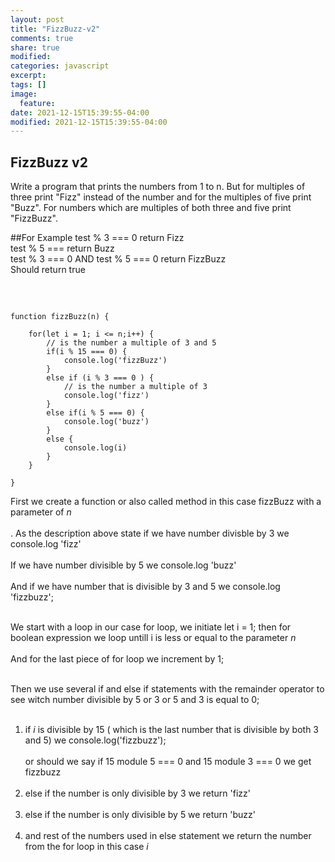 ```yaml
---
layout: post
title: "FizzBuzz-v2"
comments: true
share: true
modified:
categories: javascript
excerpt:
tags: []
image:
  feature:
date: 2021-12-15T15:39:55-04:00
modified: 2021-12-15T15:39:55-04:00
---
```


## FizzBuzz v2

Write a program that prints the numbers from 1 to n. But for multiples of three print "Fizz" instead of the number and for the multiples of five print "Buzz". For numbers which are multiples of both three and five print "FizzBuzz".



##For Example
test % 3 === 0 return Fizz <br>
test % 5 === return Buzz<br>
test % 3 === 0 AND test % 5 === 0 return FizzBuzz<br>
Should return true<br>
##
<br>




~~~
function fizzBuzz(n) {
	
	for(let i = 1; i <= n;i++) {
		// is the number a multiple of 3 and 5
		if(i % 15 === 0) {
			console.log('fizzBuzz')
		}
		else if (i % 3 === 0 ) {
			// is the number a multiple of 3
			console.log('fizz')
		}
		else if(i % 5 === 0) {
			console.log('buzz')
		}
		else {
			console.log(i)
		}
	}

}

~~~



First we create a function or also called method in this case fizzBuzz with a parameter of *n* <br><br>. 
As the description above state if we have number divisble by 3 we console.log 'fizz' <br><br>
If we have number divisible by 5 we console.log 'buzz'<br><br>
And if we have number that is divisible by 3 and 5 we console.log 'fizzbuzz';<br><br>

We start with a loop in our case for loop, we initiate let i = 1; then for boolean expression we loop untill i is less or equal to the parameter *n*<br><br>
And for the last piece of for loop we increment by 1;<br><br>


Then we use several if and else if statements with the remainder operator to see witch number divisible by 5 or 3 or 5 and 3 is equal to 0;
<br><br>
1. if *i* is divisible by 15 ( which is the last number that is divisible by both 3 and 5) we console.log('fizzbuzz');<br><br>
or should we say if 15 module 5 === 0 and 15 module 3 === 0 we get fizzbuzz
<br><br>
2. else if the number is only divisible by 3 we return 'fizz' 
<br><br>
3. else if the number is only divisible by 5 we return 'buzz'
<br><br>
4. and rest of the numbers used in else statement we return the number from the for loop in this case *i*<br><br>